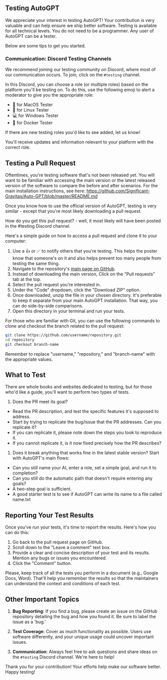 ## Testing AutoGPT

We appreciate your interest in testing AutoGPT! Your contribution is very valuable and can help ensure we ship better software. Testing is available for all technical levels. You do not need to be a programmer. Any user of AutoGPT can be a tester.  

Below are some tips to get you started.

### Communication: Discord Testing Channels

We recommend joining our testing community on Discord, where most of our communication occurs. To join, click on the `#testing` channel.

In this Discord, you can choose a role (or multiple roles) based on the platform you'll be testing on. To do this, use the following emoji to alert a moderator to give you the appropriate role:

- :apple: for MacOS Tester
- :penguin: for Linux Tester
- :computer: for Windows Tester
- :whale: for Docker Tester

If there are new testing roles you'd like to see added, let us know!

You'll receive updates and information relevant to your platform with the correct role.

## Testing a Pull Request

Oftentimes, you're testing software that's not been released yet. You will want to be familiar with accessing the main version or the latest released version of the software to compare the before and after scenarios. For the main installation instructions, see here: https://github.com/Significant-Gravitas/Auto-GPT/blob/master/README.md

Once you know how to use the official version of AutoGPT, testing is very similar - except that you're most likely downloading a pull request. 

How do you get this pull request? - well, it most likely will have been posted in the #testing Discord channel.

Here's a simple guide on how to access a pull request and clone it to your computer:

1. Use a 👍 or ✅ to notify others that you're testing. This helps the poster know that someone's on it and also helps prevent too many people from testing the same thing.
1. Navigate to the repository's [main page on GitHub](https://github.com/Significant-Gravitas/Auto-GPT/).
2. Instead of downloading the main version, Click on the "Pull requests" tab at the top.
3. Select the pull request you're interested in.
4. Under the "Code" dropdown, click the "Download ZIP" option.
5. Once downloaded, unzip the file in your chosen directory. It's preferable to keep it separate from your main AutoGPT installation. That way, you can do side-by-side comparisons.
6. Open this directory in your terminal and run your tests.

For those who are familiar with Git, you can use the following commands to clone and checkout the branch related to the pull request:

```bash
git clone https://github.com/username/repository.git
cd repository
git checkout branch-name
```

Remember to replace "username," "repository," and "branch-name" with the appropriate values.

## What to Test

There are whole books and websites dedicated to testing, but for those who'd like a guide, you'll want to perform two types of tests.
1. Does the PR meet its goal? 
- Read the PR description, and test the specific features it's supposed to address.
- Start by trying to replicate the bug/issue that the PR addresses. Can you replicate it?
- If you can replicate it, please note down the steps you took to reproduce it.
- If you cannot replicate it, is it now fixed precisely how the PR describes?

1. Does it break anything that works fine in the latest stable version? Start with AutoGPT's main flows:
- Can you still name your AI, enter a role, set a simple goal, and run it to completion? 
- Can you still do the automatic path that doesn't require entering any goals?
- A two-step goal is sufficient. 
- A good starter test is to see if AutoGPT can write its name to a file called name.txt

## Reporting Your Test Results

Once you've run your tests, it's time to report the results. Here's how you can do this:

1. Go back to the pull request page on GitHub.
2. Scroll down to the "Leave a comment" text box.
3. Provide a clear and concise description of your test and its results. Mention any bugs or issues you encountered.
4. Click the "Comment" button.

Please, keep track of all the tests you perform in a document (e.g., Google Docs, Word). That'll help you remember the results so that the maintainers can understand the context and conditions of each test.

## Other Important Topics

1. **Bug Reporting**: If you find a bug, please create an issue on the GitHub repository detailing the bug and how you found it. Be sure to label the issue as a 'bug.'

2. **Test Coverage**: Cover as much functionality as possible. Users use software differently, and your unique usage could uncover important issues.

3. **Communication**: Always feel free to ask questions and share ideas on the `#testing` Discord channel. We're here to help!

Thank you for your contribution! Your efforts help make our software better. Happy testing!